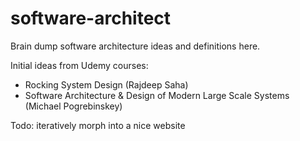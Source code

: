 # software-architect
Brain dump software architecture ideas and definitions here.

Initial ideas from Udemy courses:
- Rocking System Design (Rajdeep Saha)
- Software Architecture & Design of Modern Large Scale Systems (Michael Pogrebinskey)

Todo: iteratively morph into a nice website
